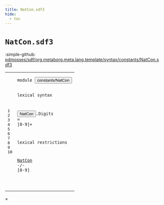 ```yaml
---
title: NatCon.sdf3
hide:
  - toc
---
```


# `NatCon.sdf3`

:simple-github: [pdmosses/sdf/org.metaborg.meta.lang.template/syntax/constants/NatCon.sdf3]

[pdmosses/sdf/org.metaborg.meta.lang.template/syntax/constants/NatCon.sdf3]: https://github.com/pdmosses/sdf/blob/master/org.metaborg.meta.lang.template/syntax/constants/NatCon.sdf3 "The source file on GitHub"

<div class="sdf3"><table class="highlighttable"><tbody><tr><td class="linenos"><div class="linenodiv"><pre><span></span>1
2
3
4
5
6
7
8
9
10
</pre></div></td>
<td class="code"><pre><code><span class="keyword">module</span> <button class="modal-open" id="constants/NatCon_1_8" title="Multi-file references" data-urls="../IntCon.sdf3/#constants/NatCon_4_2 line 4; ../RealCon.sdf3/#constants/NatCon_4_3 line 4; ../../layout-constraints/Layout-Constraints.sdf3/#constants/NatCon_5_3 line 5; ../../priority/Priority.sdf3/#constants/NatCon_3_23 line 3; ../../sdf2-core/Sdf2.sdf3/#constants/NatCon_7_3 line 7">constants/NatCon</button>

<span class="keyword">lexical syntax</span>
  
 <button class="modal-open" id="NatCon_5_2" title="Multi-file references" data-urls="#NatCon_9_2 line 9; ../IntCon.sdf3/#NatCon_8_21 line 8, 11, 13; ../RealCon.sdf3/#NatCon_10_44 line 10; ../../layout-constraints/Layout-Constraints.sdf3/#NatCon_22_30 line 22, 38, 62, 64; ../../priority/Priority.sdf3/#NatCon_15_44 line 15; ../../sdf2-core/Sdf2.sdf3/#NatCon_102_5 line 102">NatCon</button>.<span class="cons_Constructor"><span id="Digits_5_9" title="Not referenced">Digits</span></span> = [<span class="cons_Regular">0</span>-<span class="cons_Regular">9</span>]+

<span class="keyword">lexical restrictions</span>

 <a href="#NatCon_5_2" id="NatCon_9_2" title="Defined at line 5">NatCon</a> -/- [<span class="cons_Regular">0</span>-<span class="cons_Regular">9</span>]
  
</code></pre></td></tr></tbody></table></div>

<div id="modal">
  <div id="modal-content">
    <span id="modal-close">&times;</span>
    <h2 id="modal-h2"></h2>
    <p  id="modal-p"></p>
    <ul id="modal-ul"></ul>
  </div>
</div>
